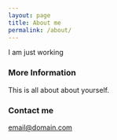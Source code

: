 ```yaml
---
layout: page
title: About me
permalink: /about/
---
```


I am just working

### More Information

This is all about about yourself.

### Contact me

[email@domain.com](mailto:email@domain.com)